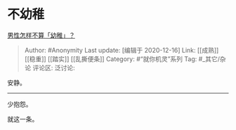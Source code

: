 # 不幼稚
[男性怎样不算「幼稚」？](https://www.zhihu.com/question/45730566/answer/1422907306)

> Author: #Anonymity
> Last update: [编辑于 2020-12-16]
> Link: [[成熟]] [[稳重]] [[踏实]] [[乱撕便条]]
> Category: #“就你机灵”系列
> Tag: #_其它/杂论
> 评论区:
> 泛讨论:

安静。

---

少抱怨。

就这一条。
